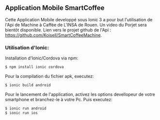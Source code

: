 ## Application Mobile SmartCoffee

Cette Application Mobile developpé sous Ionic 3 a pour but l'utilisation de l'Api de Machine à Caffée de L'INSA de Rouen. Un video du Porjet sera bientôt disponible.
Lien vers le projet github de l'Api : https://github.com/Koisell/SmartCoffeeMachine.


### Utilisation d'Ionic:
Installation d'Ionic/Cordova via npm: 

```bash
$ npm install ionic cordova
```

Pour la compilation du fichier apk, executez:

```bash
$ ionic build android
```
Pour le lancement de l'application, activez les options devellopeur de votre smartphone et branchez-le à votre Pc. Puis executez:

```bash
$ ionic run android
$ ionic run ios
```

